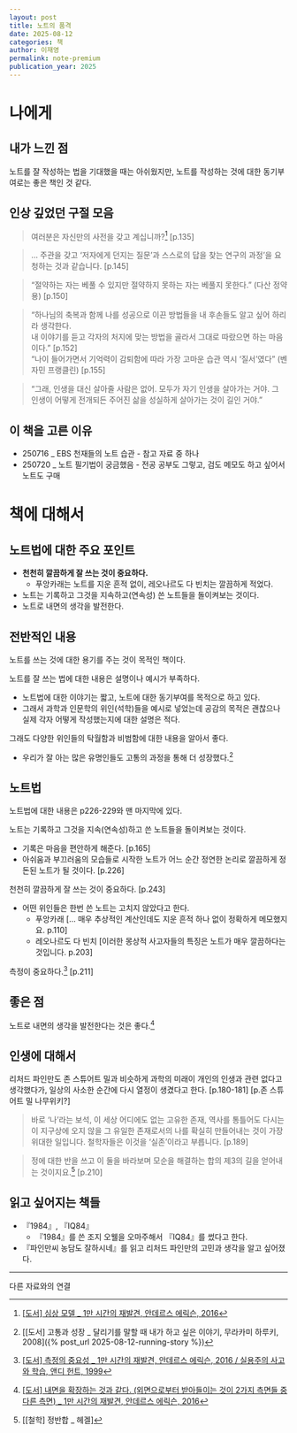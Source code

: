 ```yaml
---
layout: post
title: 노트의 품격
date: 2025-08-12
categories: 책
author: 이재영
permalink: note-premium
publication_year: 2025
---
```


# 나에게

## 내가 느낀 점

노트를 잘 작성하는 법을 기대했을 때는 아쉬웠지만, 노트를 작성하는 것에 대한 동기부여로는 좋은 책인 것 같다.

## 인상 깊었던 구절 모음

> 여러분은 자신만의 사전을 갖고 계십니까?[^1] \[p.135\]

> … 주관을 갖고 ‘저자에게 던지는 질문’과 스스로의 답을 찾는 연구의 과정’을 요청하는 것과 같습니다. \[p.145\]

> “절약하는 자는 베풀 수 있지만 절약하지 못하는 자는 베풀지 못한다.” (다산 정약용) \[p.150\]

> “하나님의 축복과 함께 나를 성공으로 이끈 방법들을 내 후손들도 알고 싶어 하리라 생각한다.<br><emphasis>내 이야기를 듣고 각자의 처지에 맞는 방법을 골라서 그대로 따랐으면 하는 마음이다.</emphasis>” \[p.152\] <br>“나이 들어가면서 기억력이 감퇴함에 따라 가장 고마운 습관 역시 ‘질서’였다” (벤자민 프랭클린) \[p.155\]

> “그래, 인생을 대신 살아줄 사람은 없어. 모두가 자기 인생을 살아가는 거야. 그 인생이 어떻게 전개되든 주어진 삶을 성실하게 살아가는 것이 길인 거야.”

## 이 책을 고른 이유

* 250716 _ EBS 천재들의 노트 습관 - 참고 자료 중 하나
* 250720 _ 노트 필기법이 궁금했음 - 전공 공부도 그렇고, 검도 메모도 하고 싶어서 노트도 구매

# 책에 대해서

## 노트법에 대한 주요 포인트

* **천천히 깔끔하게 잘 쓰는 것이 중요하다.**
  * 푸앙카래는 노트를 지운 흔적 없이, 레오나르도 다 빈치는 깔끔하게 적었다.
* 노트는 기록하고 그것을 지속하고(연속성) 쓴 노트들을 돌이켜보는 것이다.
* 노트로 내면의 생각을 발전한다.

## 전반적인 내용

노트를 쓰는 것에 대한 용기를 주는 것이 목적인 책이다.

노트를 잘 쓰는 법에 대한 내용은 설명이나 예시가 부족하다.

* 노트법에 대한 이야기는 짧고, 노트에 대한 동기부여를 목적으로 하고 있다.
* 그래서 과학과 인문학의 위인(석학)들을 예시로 넣었는데 공감의 목적은 괜찮으나 실제 각자 어떻게 작성했는지에 대한 설명은 적다.

그래도 다양한 위인들의 탁월함과 비범함에 대한 내용을 알아서 좋다.

* 우리가 잘 아는 많은 유명인들도 고통의 과정을 통해 더 성장했다.[^4]

## 노트법

노트법에 대한 내용은 p226-229와 맨 마지막에 있다.

<emphasis>노트는 기록하고 그것을 지속(연속성)하고 쓴 노트들을 돌이켜보는 것이다.</emphasis>

* 기록은 마음을 편안하게 해준다. \[p.165\]
* 아쉬움과 부끄러움의 모습들로 시작한 노트가 어느 순간 정연한 논리로 깔끔하게 정돈된 노트가 될 것이다. \[p.226\]

<emphasis>천천히 깔끔하게 잘 쓰는 것이 중요하다.</emphasis> \[p.243\]

* 어떤 위인들은 한번 쓴 노트는 고치지 않았다고 한다.
  * 푸앙카래 \[… 매우 추상적인 계산인데도 지운 흔적 하나 없이 정확하게 메모했지요. p.110\]
  * 레오나르도 다 빈치 \[이러한 몽상적 사고자들의 특징은 노트가 매우 깔끔하다는 것입니다. p.203\]

측정이 중요하다.[^2] \[p.211\]

## 좋은 점

노트로 내면의 생각을 발전한다는 것은 좋다.[^3]

## 인생에 대해서

리처드 파인만도 존 스튜어트 밀과 비슷하게 과학의 미래이 개인의 인생과 관련 없다고 생각했다가, 일상의 사소한 순간에 다시 열정이 생겼다고 한다. \[p.180-181\] \[p.존 스튜어트 밀 나무위키?\]

> 바로 ‘나’라는 보석, 이 세상 어디에도 없는 고유한 존재, 역사를 통틀어도 다시는 이 지구상에 오지 않을 그 유일한 존재로서의 나를 확실히 만들어내는 것이 가장 위대한 일입니다. 철학자들은 이것을 ‘<emphasis>실존</emphasis>’이라고 부릅니다. \[p.189\]

> 정에 대한 반을 쓰고 이 둘을 바라보며 모순을 해결하는 합의 제3의 길을 얻어내는 것이지요.[^5] \[p.210\]

## 읽고 싶어지는 책들

* 『1984』, 『IQ84』
  * 『1984』를 쓴 조지 오웰을 오마주해서 『IQ84』를 썼다고 한다.
* 『파인만씨 농담도 잘하시네』를 읽고 리처드 파인만의 고민과 생각을 알고 싶어졌다.

---
다른 자료와의 연결

[^1]: [[도서] 심상 모델 _ 1만 시간의 재발견, 안데르스 에릭슨, 2016](https://product.kyobobook.co.kr/detail/S000001892497)
[^2]: [[도서] 측정의 중요성 _ 1만 시간의 재발견, 안데르스 에릭슨, 2016 / 실용주의 사고와 학습, 앤디 헌트, 1999](https://product.kyobobook.co.kr/detail/S000001892497)
[^3]: [[도서] 내면을 확장하는 것과 같다. (외면으로부터 받아들이는 것이 2가지 측면들 중 다른 측면) _ 1만 시간의 재발견, 안데르스 에릭슨, 2016](https://product.kyobobook.co.kr/detail/S000001892497)
[^4]: [[도서] 고통과 성장 _ 달리기를 말할 때 내가 하고 싶은 이야기, 무라카미 하루키, 2008]({% post_url 2025-08-12-running-story %})
[^5]: [[철학] 정반합 _ 헤겔]
